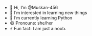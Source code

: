 - 👋 Hi, I’m @Muskan-456
- 👀 I’m interested in learning new things
- 🌱 I’m currently learning Python
- 😄 Pronouns: she/her
- ⚡ Fun fact: I am just a noob.

<!---
Muskan-456/Muskan-456 is a ✨ special ✨ repository because its `README.md` (this file) appears on your GitHub profile.
You can click the Preview link to take a look at your changes.
--->
